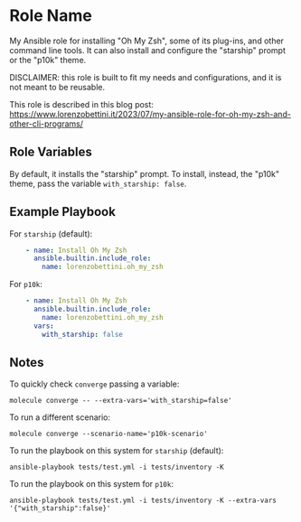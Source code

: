 Role Name
=========

My Ansible role for installing "Oh My Zsh", some of its plug-ins, and other command line tools. It can also install and configure the "starship" prompt or the "p10k" theme.

DISCLAIMER: this role is built to fit my needs and configurations, and it is not meant to be reusable.

This role is described in this blog post: https://www.lorenzobettini.it/2023/07/my-ansible-role-for-oh-my-zsh-and-other-cli-programs/

Role Variables
--------------

By default, it installs the "starship" prompt.
To install, instead, the "p10k" theme, pass the variable `with_starship: false`.

Example Playbook
----------------

For `starship` (default):

```yaml
    - name: Install Oh My Zsh
      ansible.builtin.include_role:
        name: lorenzobettini.oh_my_zsh
```

For `p10k`:

```yaml
    - name: Install Oh My Zsh
      ansible.builtin.include_role:
        name: lorenzobettini.oh_my_zsh
      vars:
        with_starship: false
```

Notes
-------

To quickly check `converge` passing a variable:

```
molecule converge -- --extra-vars='with_starship=false'
```

To run a different scenario:

```
molecule converge --scenario-name='p10k-scenario'
```

To run the playbook on this system for `starship` (default):

```
ansible-playbook tests/test.yml -i tests/inventory -K
```

To run the playbook on this system for `p10k`:

```
ansible-playbook tests/test.yml -i tests/inventory -K --extra-vars '{"with_starship":false}'
```
